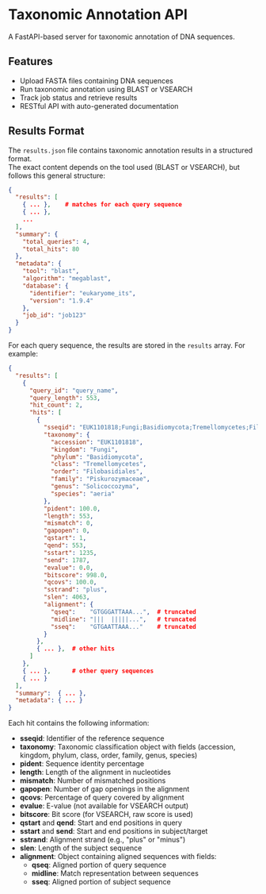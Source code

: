 # Taxonomic Annotation API

A FastAPI-based server for taxonomic annotation of DNA sequences.

## Features

- Upload FASTA files containing DNA sequences
- Run taxonomic annotation using BLAST or VSEARCH
- Track job status and retrieve results
- RESTful API with auto-generated documentation
## Results Format

The `results.json` file contains taxonomic annotation results in a structured format.  
The exact content depends on the tool used (BLAST or VSEARCH), but follows this general structure:

```json
{
  "results": [
    { ... },    # matches for each query sequence
    { ... },
    ...
  ],
  "summary": {
    "total_queries": 4,
    "total_hits": 80
  },
  "metadata": {
    "tool": "blast",
    "algorithm": "megablast",
    "database": {
      "identifier": "eukaryome_its",
      "version": "1.9.4"
    },
    "job_id": "job123"
  }
}
```

For each query sequence, the results are stored in the `results` array. For example:
``` json
{
  "results": [
    {
      "query_id": "query_name",
      "query_length": 553,
      "hit_count": 2,
      "hits": [
        {
          "sseqid": "EUK1101818;Fungi;Basidiomycota;Tremellomycetes;Filobasidiales;Piskurozymaceae;Solicoccozyma;aeria",
          "taxonomy": {
            "accession": "EUK1101818",
            "kingdom": "Fungi",
            "phylum": "Basidiomycota",
            "class": "Tremellomycetes",
            "order": "Filobasidiales",
            "family": "Piskurozymaceae",
            "genus": "Solicoccozyma",
            "species": "aeria"
          },
          "pident": 100.0,
          "length": 553,
          "mismatch": 0,
          "gapopen": 0,
          "qstart": 1,
          "qend": 553,
          "sstart": 1235,
          "send": 1787,
          "evalue": 0.0,
          "bitscore": 998.0,
          "qcovs": 100.0,
          "sstrand": "plus",
          "slen": 4063,
          "alignment": {
            "qseq":    "GTGGGATTAAA...",  # truncated
            "midline": "|||  |||||...",   # truncated
            "sseq":    "GTGAATTAAA..."    # truncated
          }
        },
        { ... },  # other hits
      ]
    },
    { ... },      # other query sequences
    { ... }
  ],
  "summary":  { ... },
  "metadata": { ... }
}
```

Each hit contains the following information:

- **sseqid**: Identifier of the reference sequence
- **taxonomy**: Taxonomic classification object with fields (accession, kingdom, phylum, class, order, family, genus, species)
- **pident**: Sequence identity percentage
- **length**: Length of the alignment in nucleotides
- **mismatch**: Number of mismatched positions
- **gapopen**: Number of gap openings in the alignment
- **qcovs**: Percentage of query covered by alignment
- **evalue**: E-value (not available for VSEARCH output)
- **bitscore**: Bit score (for VSEARCH, raw score is used)
- **qstart** and **qend**: Start and end positions in query
- **sstart** and **send**: Start and end positions in subject/target
- **sstrand**: Alignment strand (e.g., "plus" or "minus")
- **slen**: Length of the subject sequence
- **alignment**: Object containing aligned sequences with fields:
  - **qseq**: Aligned portion of query sequence
  - **midline**: Match representation between sequences
  - **sseq**: Aligned portion of subject sequence



